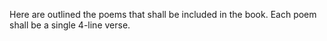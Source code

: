 Here are outlined the poems that shall be included in the book. Each poem shall be a single 4-line verse.

